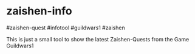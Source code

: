 # zaishen-info
#zaishen-quest
#infotool
#guildwars1
#zaishen


This is just a small tool to show the latest Zaishen-Quests from the Game Guildwars1
